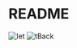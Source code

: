 # README
![let](https://user-images.githubusercontent.com/59202077/71538653-ecda6380-2971-11ea-9de7-1b8fc8be0eb7.png)
![tBack](https://user-images.githubusercontent.com/59202077/71538671-480c5600-2972-11ea-8180-fc23cb9fd68e.png)
